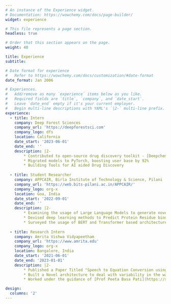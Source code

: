 ```yaml
---
# An instance of the Experience widget.
# Documentation: https://wowchemy.com/docs/page-builder/
widget: experience

# This file represents a page section.
headless: true

# Order that this section appears on the page.
weight: 40

title: Experience
subtitle:

# Date format for experience
#   Refer to https://wowchemy.com/docs/customization/#date-format
date_format: Jan 2006

# Experiences.
#   Add/remove as many `experience` items below as you like.
#   Required fields are `title`, `company`, and `date_start`.
#   Leave `date_end` empty if it's your current employer.
#   Begin multi-line descriptions with YAML's `|2-` multi-line prefix.
experience:
  - title: Intern
    company: Deep Forest Sciences
    company_url: 'https://deepforestsci.com'
    company_logo: dfs
    location: California
    date_start: '2023-06-01'
    date_end: ''
    description: |2-
        * Contributed to open-source drug discovery toolkit - [Deepchem](https://github.com/deepchem/deepchem)
        * Migrated models to PyTorch, boosting user base by 92%
        * Building Tools for AI aided Drug Discovery
        
  - title: Student Researcher
    company: APPCAIR, Birla Institute of Technology & Science, Pilani
    company_url: 'https://web.bits-pilani.ac.in/APPCAIR/'
    company_logo: org-x
    location: Goa, India
    date_start: '2022-09-01'
    date_end: ''
    description: |2-
        * Examining the usage of Large Language Models to generate novel molecules for drug discovery
        * Devised deep learning methods to Predict Protein Residue binding
        * Surveyed the usage of BERT and Transformer based architectures to predict Protein Residue binding locations
  
  - title: Research Intern
    company: Amrita Vishwa Vidyapeetham
    company_url: 'https://www.amrita.edu'
    company_logo: org-x
    location: Bangalore, India
    date_start: '2021-06-01'
    date_end: '2023-01-01'
    description: |2-
        * Published a Paper Titled "Speech to Equation Conversion using a PoE Tagger"
        * Built a Novel architecture to deal with variability in the way math equations are spoken
        * Worked under the guidance of [Prof Peeta Basa Pati](https://sites.google.com/view/pbpati/home)

design:
  columns: '2'
---
```

